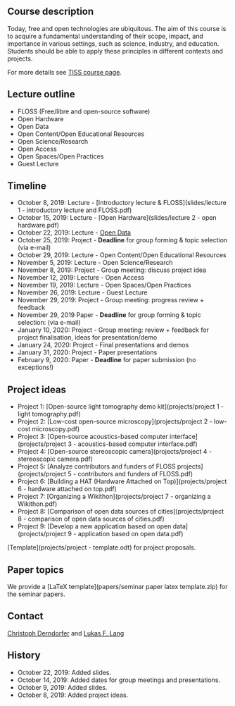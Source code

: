 ## Course description

Today, free and open technologies are ubiquitous. The aim of this course is to acquire a fundamental understanding of their scope, impact, and importance in various settings, such as science, industry, and education. Students should be able to apply these principles in different contexts and projects.

For more details see [TISS course page](https://tiss.tuwien.ac.at/course/courseDetails.xhtml?dswid=1940&dsrid=754&semester=2019W&courseNr=193067).

## Lecture outline

* FLOSS (Free/libre and open-source software)
* Open Hardware
* Open Data
* Open Content/Open Educational Resources
* Open Science/Research
* Open Access
* Open Spaces/Open Practices
* Guest Lecture

## Timeline

* October 8, 2019: Lecture - [Introductory lecture & FLOSS](slides/lecture 1 - introductory lecture and FLOSS.pdf)
* October 15, 2019: Lecture - [Open Hardware](slides/lecture 2 - open hardware.pdf)
* October 22, 2019: Lecture - [Open Data](slides/lecture3-open_hardware.pdf)
* October 25, 2019: Project - **Deadline** for group forming & topic selection (via e-mail)
* October 29, 2019: Lecture - Open Content/Open Educational Resources
* November 5, 2019: Lecture - Open Science/Research
* November 8, 2019: Project - Group meeting: discuss project idea
* November 12, 2019: Lecture - Open Access
* November 19, 2019: Lecture - Open Spaces/Open Practices
* November 26, 2019: Lecture - Guest Lecture
* November 29, 2019: Project - Group meeting: progress review + feedback
* November 29, 2019 Paper - **Deadline** for group forming & topic selection: (via e-mail)
* January 10, 2020: Project - Group meeting: review + feedback for project finalisation, ideas for presentation/demo
* January 24, 2020: Project - Final presentations and demos
* January 31, 2020: Project - Paper presentations
* February 9, 2020: Paper - **Deadline** for paper submission (no exceptions!)

## Project ideas

* Project 1: [Open-source light tomography demo kit](projects/project 1 - light tomography.pdf)
* Project 2: [Low-cost open-source microscopy](projects/project 2 - low-cost microscopy.pdf)
* Project 3: [Open-source acoustics-based computer interface](projects/project 3 - acoustics-based computer interface.pdf)
* Project 4: [Open-source stereoscopic camera](projects/project 4 - stereoscopic camera.pdf)
* Project 5: [Analyze contributors and funders of FLOSS projects](projects/project 5 - contributors and funders of FLOSS.pdf)
* Project 6: [Building a HAT (Hardware Attached on Top)](projects/project 6 - hardware attached on top.pdf)
* Project 7: [Organizing a Wikithon](projects/project 7 - organizing a Wikithon.pdf)
* Project 8: [Comparison of open data sources of cities](projects/project 8 - comparison of open data sources of cities.pdf)
* Project 9: [Develop a new application based on open data](projects/project 9 - application based on open data.pdf)

[Template](projects/project - template.odt) for project proposals.

## Paper topics

We provide a [LaTeX template](papers/seminar paper latex template.zip) for the seminar papers.

## Contact

<a href="mailto:christoph.derndorfer@tuwien.ac.at">Christoph Derndorfer</a> and <a href="mailto:lukas.f.lang@tuwien.ac.at">Lukas F. Lang</a>

## History

* October 22, 2019: Added slides.
* October 14, 2019: Added dates for group meetings and presentations.
* October 9, 2019: Added slides.
* October 8, 2019: Added project ideas.
